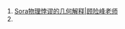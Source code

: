 1. [Sora物理悖谬的几何解释|顾险峰老师](https://www.bilibili.com/video/BV1Zj421S7Zz/?vd_source=d565fc2011be44c625606e6f382a45f7)
2. 